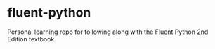 # fluent-python
Personal learning repo for following along with the Fluent Python 2nd Edition textbook.
